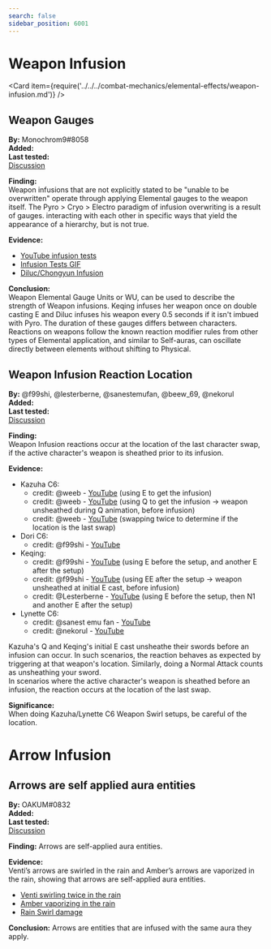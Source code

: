 ```yaml
---
search: false
sidebar_position: 6001
---
```


# Weapon Infusion

<Card item={require('../../../combat-mechanics/elemental-effects/weapon-infusion.md')} />

## Weapon Gauges

**By:** Monochrom9\#8058  
**Added:** <Version date="2021-06-17" />  
**Last tested:** <VersionHl date="2021-06-17" />  
[Discussion](https://tickets.deeznuts.moe/ticket-archive/attachments_842230647569514516_855295698118901840_transcript-weapon-gauge-theory.html)

**Finding:**  
Weapon infusions that are not explicitly stated to be "unable to be overwritten" operate through applying
Elemental gauges to the weapon itself. The Pyro > Cryo > Electro paradigm of infusion overwriting is a result of gauges.
interacting with each other in specific ways that yield the appearance of a hierarchy, but is not true.

**Evidence:**

* [YouTube infusion tests](https://youtu.be/rJKYkrvlnxg)
* [Infusion Tests GIF](https://imgur.com/a/wAchZUi)
* [Diluc/Chongyun Infusion](https://imgur.com/a/mbixEuJ)

**Conclusion:**  
Weapon Elemental Gauge Units or WU, can be used to describe the strength of Weapon infusions. Keqing infuses her
weapon once on double casting E and Diluc infuses his weapon every 0.5 seconds if it isn't imbued with Pyro.
The duration of these gauges differs between characters. Reactions on weapons follow the known reaction modifier rules
from other types of Elemental application, and similar to Self-auras, can oscillate directly between elements without shifting to Physical.  

## Weapon Infusion Reaction Location

**By:** @f99shi, @lesterberne, @sanestemufan, @beew_69, @nekorul  
**Added:** <Version date="2025-03-01" />  
**Last tested:** <VersionHl date="2025-02-28" />  
[Discussion](https://tickets.deeznuts.moe/transcripts/weapon-infusion-reaction-location)

**Finding:**  
Weapon Infusion reactions occur at the location of the last character swap, if the active character's weapon is sheathed prior to its infusion.  
  
**Evidence:**  
- Kazuha C6:  
  - credit: @weeb - [YouTube](https://youtu.be/u1Isj7JefS4) (using E to get the infusion)  
  - credit: @weeb - [YouTube](https://youtu.be/n-WNToQuvh4) (using Q to get the infusion -> weapon unsheathed during Q animation, before infusion)  
  - credit: @weeb  - [YouTube](https://youtu.be/c91aQGjUEoM) (swapping twice to determine if the location is the last swap)  
- Dori C6:  
  - credit: @f99shi - [YouTube](https://youtu.be/r35N7Qm3aAg)  
- Keqing:  
  - credit: @f99shi - [YouTube](https://youtu.be/XrZGepCcj4w) (using E before the setup, and another E after the setup)  
  - credit: @f99shi - [YouTube](https://youtu.be/Pj2TOqCV2x8) (using EE after the setup -> weapon unsheathed at initial E cast, before infusion)  
  - credit: @Lesterberne - [YouTube](https://youtu.be/VRm5GLQuhU0) (using E before the setup, then N1 and another E after the setup)  
- Lynette C6:  
  - credit: @sanest emu fan - [YouTube](https://www.youtube.com/watch?v=-cgaSu2-GwU)  
  - credit: @nekorul - [YouTube](https://youtu.be/DTmg5Cgk9d8)  
  
Kazuha's Q and Keqing's initial E cast unsheathe their swords before an infusion can occur. In such scenarios, the reaction behaves as expected by triggering at that weapon's location. Similarly, doing a Normal Attack counts as unsheathing your sword.  
In scenarios where the active character's weapon is sheathed before an infusion, the reaction occurs at the location of the last swap.  
  
**Significance:**  
When doing Kazuha/Lynette C6 Weapon Swirl setups, be careful of the location.

# Arrow Infusion

## Arrows are self applied aura entities

**By:** OAKUM\#0832  
**Added:** <Version date="2021-07-08" />  
**Last tested:** <VersionHl date="2021-07-08" />  
[Discussion](https://tickets.deeznuts.moe/ticket-archive/attachments_860818239135547413_862658895611953162_transcript-arrows-are-self-applied-aura-entities.html)

**Finding:** Arrows are self-applied aura entities.

**Evidence:**  
Venti’s arrows are swirled in the rain and Amber’s arrows are vaporized in the rain, showing that arrows are self-applied aura entities.

* [Venti swirling twice in the rain](https://youtu.be/5hX2UeGsLXc)
* [Amber vaporizing in the rain](https://youtu.be/qXwODL_xtuk)
* [Rain Swirl damage](https://youtu.be/yT7cYnd8wHo)

**Conclusion:** Arrows are entities that are infused with the same aura they apply.  


